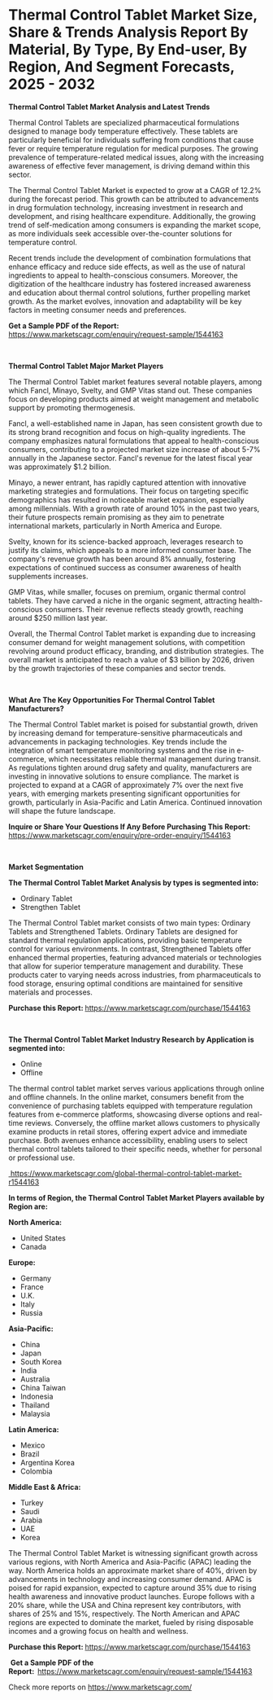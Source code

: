 <p><h1>Thermal Control Tablet Market Size, Share & Trends Analysis Report By Material, By Type, By End-user, By Region, And Segment Forecasts, 2025 - 2032</h1></p><p><strong>Thermal Control Tablet Market Analysis and Latest Trends</strong></p>
<p><p>Thermal Control Tablets are specialized pharmaceutical formulations designed to manage body temperature effectively. These tablets are particularly beneficial for individuals suffering from conditions that cause fever or require temperature regulation for medical purposes. The growing prevalence of temperature-related medical issues, along with the increasing awareness of effective fever management, is driving demand within this sector.</p><p>The Thermal Control Tablet Market is expected to grow at a CAGR of 12.2% during the forecast period. This growth can be attributed to advancements in drug formulation technology, increasing investment in research and development, and rising healthcare expenditure. Additionally, the growing trend of self-medication among consumers is expanding the market scope, as more individuals seek accessible over-the-counter solutions for temperature control.</p><p>Recent trends include the development of combination formulations that enhance efficacy and reduce side effects, as well as the use of natural ingredients to appeal to health-conscious consumers. Moreover, the digitization of the healthcare industry has fostered increased awareness and education about thermal control solutions, further propelling market growth. As the market evolves, innovation and adaptability will be key factors in meeting consumer needs and preferences.</p></p>
<p><strong>Get a Sample PDF of the Report:&nbsp;</strong> <a href="https://www.marketscagr.com/enquiry/request-sample/1544163?utm_campaign=3199&utm_medium=2&utm_source=Github&utm_content=ia&utm_term=09032025&utm_id=thermal-control-tablet">https://www.marketscagr.com/enquiry/request-sample/1544163</a></p>
<p>&nbsp;</p>
<p><strong>Thermal Control Tablet Major Market Players</strong></p>
<p><p>The Thermal Control Tablet market features several notable players, among which Fancl, Minayo, Svelty, and GMP Vitas stand out. These companies focus on developing products aimed at weight management and metabolic support by promoting thermogenesis. </p><p>Fancl, a well-established name in Japan, has seen consistent growth due to its strong brand recognition and focus on high-quality ingredients. The company emphasizes natural formulations that appeal to health-conscious consumers, contributing to a projected market size increase of about 5-7% annually in the Japanese sector. Fancl's revenue for the latest fiscal year was approximately $1.2 billion.</p><p>Minayo, a newer entrant, has rapidly captured attention with innovative marketing strategies and formulations. Their focus on targeting specific demographics has resulted in noticeable market expansion, especially among millennials. With a growth rate of around 10% in the past two years, their future prospects remain promising as they aim to penetrate international markets, particularly in North America and Europe.</p><p>Svelty, known for its science-backed approach, leverages research to justify its claims, which appeals to a more informed consumer base. The company's revenue growth has been around 8% annually, fostering expectations of continued success as consumer awareness of health supplements increases.</p><p>GMP Vitas, while smaller, focuses on premium, organic thermal control tablets. They have carved a niche in the organic segment, attracting health-conscious consumers. Their revenue reflects steady growth, reaching around $250 million last year.</p><p>Overall, the Thermal Control Tablet market is expanding due to increasing consumer demand for weight management solutions, with competition revolving around product efficacy, branding, and distribution strategies. The overall market is anticipated to reach a value of $3 billion by 2026, driven by the growth trajectories of these companies and sector trends.</p></p>
<p>&nbsp;</p>
<p><strong>What Are The Key Opportunities For Thermal Control Tablet Manufacturers?</strong></p>
<p><p>The Thermal Control Tablet market is poised for substantial growth, driven by increasing demand for temperature-sensitive pharmaceuticals and advancements in packaging technologies. Key trends include the integration of smart temperature monitoring systems and the rise in e-commerce, which necessitates reliable thermal management during transit. As regulations tighten around drug safety and quality, manufacturers are investing in innovative solutions to ensure compliance. The market is projected to expand at a CAGR of approximately 7% over the next five years, with emerging markets presenting significant opportunities for growth, particularly in Asia-Pacific and Latin America. Continued innovation will shape the future landscape.</p></p>
<p><strong>Inquire or Share Your Questions If Any Before Purchasing This Report:</strong> <a href="https://www.marketscagr.com/enquiry/pre-order-enquiry/1544163?utm_campaign=3199&utm_medium=2&utm_source=Github&utm_content=ia&utm_term=09032025&utm_id=thermal-control-tablet">https://www.marketscagr.com/enquiry/pre-order-enquiry/1544163</a></p>
<p>&nbsp;</p>
<p><strong>Market Segmentation</strong></p>
<p><strong>The Thermal Control Tablet Market Analysis by types is segmented into:</strong></p>
<p><ul><li>Ordinary Tablet</li><li>Strengthen Tablet</li></ul></p>
<p><p>The Thermal Control Tablet market consists of two main types: Ordinary Tablets and Strengthened Tablets. Ordinary Tablets are designed for standard thermal regulation applications, providing basic temperature control for various environments. In contrast, Strengthened Tablets offer enhanced thermal properties, featuring advanced materials or technologies that allow for superior temperature management and durability. These products cater to varying needs across industries, from pharmaceuticals to food storage, ensuring optimal conditions are maintained for sensitive materials and processes.</p></p>
<p><strong>Purchase this Report:&nbsp;</strong><a href="https://www.marketscagr.com/purchase/1544163?utm_campaign=3199&utm_medium=2&utm_source=Github&utm_content=ia&utm_term=09032025&utm_id=thermal-control-tablet">https://www.marketscagr.com/purchase/1544163</a></p>
<p>&nbsp;</p>
<p><strong>The Thermal Control Tablet Market Industry Research by Application is segmented into:</strong></p>
<p><ul><li>Online</li><li>Offline</li></ul></p>
<p><p>The thermal control tablet market serves various applications through online and offline channels. In the online market, consumers benefit from the convenience of purchasing tablets equipped with temperature regulation features from e-commerce platforms, showcasing diverse options and real-time reviews. Conversely, the offline market allows customers to physically examine products in retail stores, offering expert advice and immediate purchase. Both avenues enhance accessibility, enabling users to select thermal control tablets tailored to their specific needs, whether for personal or professional use.</p></p>
<p><a href="https://www.marketscagr.com/global-thermal-control-tablet-market-r1544163?utm_campaign=3199&utm_medium=2&utm_source=Github&utm_content=ia&utm_term=09032025&utm_id=thermal-control-tablet">&nbsp;https://www.marketscagr.com/global-thermal-control-tablet-market-r1544163</a></p>
<p><strong>In terms of Region, the Thermal Control Tablet Market Players available by Region are:</strong></p>
<p>
    <p> <strong> North America: </strong>
        <ul>
            <li>United States</li>
            <li>Canada</li>
        </ul>
        </p> 
    <p> <strong> Europe: </strong>
        <ul>
            <li>Germany</li>
            <li>France</li>
            <li>U.K.</li>
            <li>Italy</li>
            <li>Russia</li>
        </ul>
        </p> 
    <p> <strong> Asia-Pacific: </strong>
        <ul>
            <li>China</li>
            <li>Japan</li>
            <li>South Korea</li>
            <li>India</li>
            <li>Australia</li>
            <li>China Taiwan</li>
            <li>Indonesia</li>
            <li>Thailand</li>
            <li>Malaysia</li>
        </ul>
        </p> 
    <p> <strong> Latin America: </strong>
        <ul>
            <li>Mexico</li>
            <li>Brazil</li>
            <li>Argentina Korea</li>
            <li>Colombia</li>
        </ul>
        </p> 
    <p> <strong> Middle East & Africa: </strong>
        <ul>
            <li>Turkey</li>
            <li>Saudi</li>
            <li>Arabia</li>
            <li>UAE</li>
            <li>Korea</li>
        </ul>
    </p>
    </p>
<p><p>The Thermal Control Tablet Market is witnessing significant growth across various regions, with North America and Asia-Pacific (APAC) leading the way. North America holds an approximate market share of 40%, driven by advancements in technology and increasing consumer demand. APAC is poised for rapid expansion, expected to capture around 35% due to rising health awareness and innovative product launches. Europe follows with a 20% share, while the USA and China represent key contributors, with shares of 25% and 15%, respectively. The North American and APAC regions are expected to dominate the market, fueled by rising disposable incomes and a growing focus on health and wellness.</p></p>
<p><strong>Purchase this Report: </strong><a href="https://www.marketscagr.com/purchase/1544163?utm_campaign=3199&utm_medium=2&utm_source=Github&utm_content=ia&utm_term=09032025&utm_id=thermal-control-tablet">https://www.marketscagr.com/purchase/1544163</a></p>
<p>&nbsp;<strong>Get a Sample PDF of the Report:&nbsp;&nbsp;</strong><a href="https://www.marketscagr.com/enquiry/request-sample/1544163?utm_campaign=3199&utm_medium=2&utm_source=Github&utm_content=ia&utm_term=09032025&utm_id=thermal-control-tablet">https://www.marketscagr.com/enquiry/request-sample/1544163</a></p>
<p><strong></strong></p>
<p>Check more reports on <a href="https://www.marketscagr.com/?utm_campaign=3199&utm_medium=2&utm_source=Github&utm_content=ia&utm_term=09032025&utm_id=thermal-control-tablet">https://www.marketscagr.com/</a></p>